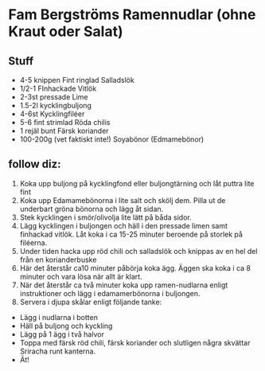 # Fam Bergströms Ramennudlar (ohne Kraut oder Salat)

## Stuff

- 4-5 knippen Fint ringlad Salladslök
- 1/2-1 FInhackade Vitlök
- 2-3st pressade Lime
- 1.5-2l kycklingbuljong
- 4-6st Kycklingfiléer
- 5-6 fint strimlad Röda chilis
- 1 rejäl bunt Färsk koriander
- 100-200g (vet faktiskt inte!) Soyabönor (Edmamebönor)

## follow diz:

1. Koka upp buljong på kycklingfond eller buljongtärning och låt puttra lite fint
2. Koka upp Edamamebönorna i lite salt och skölj dem. Pilla ut de underbart gröna bönorna och lägg åt sidan.
3. Stek kycklingen i smör/olivolja lite lätt på båda sidor.
4. Lägg kycklingen i buljongen och häll i den pressade limen samt finhackad vitlök. Låt koka i ca 15-25 minuter beroende på storlek på filéerna.
5. Under tiden hacka upp röd chili och salladslök och knippas av en hel del från en korianderbuske
6. Här det återstår ca10 minuter påbörja koka ägg. Äggen ska koka i ca 8 minuter och vara lösa när allt är klart.
7. När det återstår ca två minuter koka upp ramen-nudlarna enligt instruktioner och lägg i edamamerbönorna i buljongen.
8. Servera i djupa skålar enligt följande tanke:

  - Lägg i nudlarna i botten
  - Häll på buljong och kyckling
  - Lägg på 1 ägg i två halvor
  - Toppa med färsk röd chili, färsk koriander och slutligen några skvättar Sriracha runt kanterna.
  - Ät!
